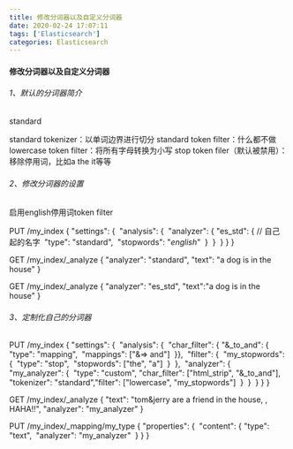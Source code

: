 ```yaml
---
title: 修改分词器以及自定义分词器
date: 2020-02-24 17:07:11
tags: ['Elasticsearch']
categories: Elasticsearch
---
```


#### 修改分词器以及自定义分词器

###### 1、默认的分词器简介

standard

standard tokenizer：以单词边界进行切分
standard token filter：什么都不做
lowercase token filter：将所有字母转换为小写
stop token filer（默认被禁用）：移除停用词，比如a the it等等

###### 2、修改分词器的设置

启用english停用词token filter

PUT /my_index
{
  "settings": {
​    "analysis": {
​      "analyzer": {
​        "es_std": { // 自己起的名字
​          "type": "standard",
​          "stopwords": "_english_"
​        }
​      }
​    }
  }
}

GET /my_index/_analyze
{
  "analyzer": "standard", 
  "text": "a dog is in the house"
}

GET /my_index/_analyze
{
  "analyzer": "es_std",
  "text":"a dog is in the house"
}

###### 3、定制化自己的分词器

PUT /my_index
{
  "settings": {
​    "analysis": {
​      "char_filter": {
​        "&_to_and": {
​          "type": "mapping",
​          "mappings": ["&=> and"]
​        }
​      },
​      "filter": {
​        "my_stopwords": {
​          "type": "stop",
​          "stopwords": ["the", "a"]
​        }
​      },
​      "analyzer": {
​        "my_analyzer": {
​          "type": "custom",
​          "char_filter": ["html_strip", "&_to_and"],
​          "tokenizer": "standard",
​          "filter": ["lowercase", "my_stopwords"]
​        }
​      }
​    }
  }
}

GET /my_index/_analyze
{
  "text": "tom&jerry are a friend in the house, <a>, HAHA!!",
  "analyzer": "my_analyzer"
}

PUT /my_index/_mapping/my_type
{
  "properties": {
​    "content": {
​      "type": "text",
​      "analyzer": "my_analyzer"
​    }
  }
}